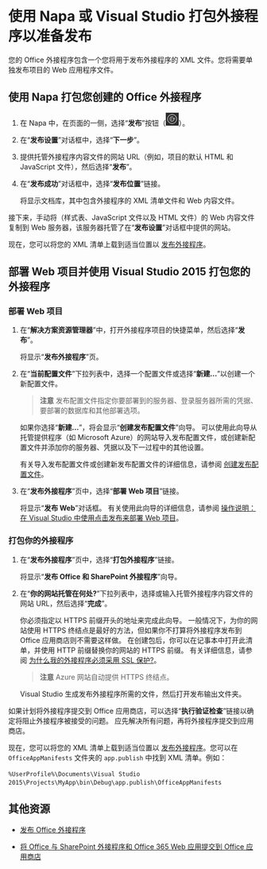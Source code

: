 
# 使用 Napa 或 Visual Studio 打包外接程序以准备发布

您的 Office 外接程序包含一个您将用于发布外接程序的 XML 文件。您将需要单独发布项目的 Web 应用程序文件。

## 使用 Napa 打包您创建的 Office 外接程序



1. 在 Napa 中，在页面的一侧，选择“**发布**”按钮（![发布按钮](../../images/Apps_NAPA_Publish.png)）。
    
2. 在“**发布设置**”对话框中，选择“**下一步**”。
    
3. 提供托管外接程序内容文件的网站 URL（例如，项目的默认 HTML 和 JavaScript 文件），然后选择“**发布**”。
    
4. 在“**发布成功**”对话框中，选择“**发布位置**”链接。
    
    将显示文档库，其中包含外接程序的 XML 清单文件和 Web 内容文件。 
    
接下来，手动将（样式表、JavaScript 文件以及 HTML 文件）的 Web 内容文件复制到 Web 服务器，该服务器托管了在“**发布设置**”对话框中提供的网站。

现在，您可以将您的 XML 清单上载到适当位置以 [发布外接程序](../publish/publish.md)。 


## 部署 Web 项目并使用 Visual Studio 2015 打包您的外接程序



### 部署 Web 项目


1. 在“**解决方案资源管理器**”中，打开外接程序项目的快捷菜单，然后选择“**发布**”。
    
    将显示“**发布外接程序**”页。
    
2. 在“**当前配置文件**”下拉列表中，选择一个配置文件或选择“**新建…**”以创建一个新配置文件。
    
     >**注意**  发布配置文件指定你要部署到的服务器、登录服务器所需的凭据、要部署的数据库和其他部署选项。

    如果你选择“**新建...**”，将会显示“**创建发布配置文件**”向导。 可以使用此向导从托管提供程序（如 Microsoft Azure）的网站导入发布配置文件，或创建新配置文件并添加你的服务器、凭据以及下一过程中的其他设置。
    
    有关导入发布配置文件或创建新发布配置文件的详细信息，请参阅 [创建发布配置文件](http://msdn.microsoft.com/en-us/library/dd465337.aspx#creating_a_profile)。
    
3. 在“**发布外接程序**”页中，选择“**部署 Web 项目**”链接。
    
    将显示“**发布 Web**”对话框。 有关使用此向导的详细信息，请参阅 [操作说明：在 Visual Studio 中使用点击发布来部署 Web 项目](http://msdn.microsoft.com/en-us/library/dd465337.aspx)。
    

### 打包你的外接程序


1. 在“**发布外接程序**”页中，选择“**打包外接程序**”链接。
    
    将显示“**发布 Office 和 SharePoint 外接程序**”向导。
    
2. 在“**你的网站托管在何处?**”下拉列表中，选择或输入托管外接程序内容文件的网站 URL，然后选择“**完成**”。
    
    你必须指定以 HTTPS 前缀开头的地址来完成此向导。 一般情况下，为你的网站使用 HTTPS 终结点是最好的方法，但如果你不打算将外接程序发布到 Office 应用商店则不需要这样做。 在创建包后，你可以在记事本中打开此清单，并使用 HTTP 前缀替换你的网站的 HTTPS 前缀。 有关详细信息，请参阅 [为什么我的外接程序必须采用 SSL 保护?](http://msdn.microsoft.com/en-us/library/jj591603#bk_q7)。 
    
     >**注意**  Azure 网站自动提供 HTTPS 终结点。

    Visual Studio 生成发布外接程序所需的文件，然后打开发布输出文件夹。 
    
如果计划将外接程序提交到 Office 应用商店，可以选择“**执行验证检查**”链接以确定将阻止外接程序被接受的问题。 应先解决所有问题，再将外接程序提交到应用商店。

现在，您可以将您的 XML 清单上载到适当位置以 [发布外接程序](../publish/publish.md)。您可以在  `OfficeAppManifests` 文件夹的 `app.publish` 中找到 XML 清单。例如：

 `%UserProfile%\Documents\Visual Studio 2015\Projects\MyApp\bin\Debug\app.publish\OfficeAppManifests`


## 其他资源



- [发布 Office 外接程序](../publish/publish.md)
    
- [将 Office 与 SharePoint 外接程序和 Office 365  Web 应用提交到 Office 应用商店](http://msdn.microsoft.com/library/ff075782-1303-4517-91cc-b3d730e9b9ae%28Office.15%29.aspx)
    
